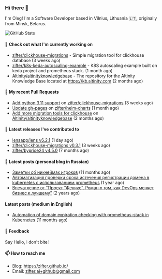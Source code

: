 ### Hi there 👋

I'm Oleg! I'm a Software Developer based in Vilnius, Lithuania 🇱🇹, originally from Minsk, Belarus.

![GitHub Stats](https://github-readme-stats.vercel.app/api?username=zifter&count_private=true&theme=tokyonight&show_icons=true)

#### 👷 Check out what I'm currently working on

- [zifter/clickhouse-migrations](https://github.com/zifter/clickhouse-migrations) - Simple migration tool for clickhouse database (3 weeks ago)
- [zifter/k8s-keda-autoscaling-example](https://github.com/zifter/k8s-keda-autoscaling-example) - K8S autoscaling example built on keda project and prometheus stack. (1 month ago)
- [Altinity/altinityknowledgebase](https://github.com/Altinity/altinityknowledgebase) - The repository for the Altinity Knowledge Base located at https://kb.altinity.com (2 months ago)

#### 🔨 My recent Pull Requests

- [Add python 3.11 support](https://github.com/zifter/clickhouse-migrations/pull/12) on [zifter/clickhouse-migrations](https://github.com/zifter/clickhouse-migrations) (3 weeks ago)
- [Update gh-pages](https://github.com/zifter/helm-charts/pull/28) on [zifter/helm-charts](https://github.com/zifter/helm-charts) (1 month ago)
- [Add more migration tools for clickhouse](https://github.com/Altinity/altinityknowledgebase/pull/44) on [Altinity/altinityknowledgebase](https://github.com/Altinity/altinityknowledgebase) (2 months ago)

#### 🚀 Latest releases I've contributed to
- [lensapp/lens v6.2.1](https://github.com/lensapp/lens/releases/tag/v6.2.1) (1 day ago)
- [zifter/clickhouse-migrations v0.3.1](https://github.com/zifter/clickhouse-migrations/releases/tag/v0.3.1) (3 weeks ago)
- [zifter/byprice24 v4.5.0](https://github.com/zifter/byprice24/releases/tag/v4.5.0) (7 months ago)

#### 📄 Latest posts (personal blog in Russian)
- [Заметки об никнеймах игроков](https://zifter.github.io/offtopic/gamedev/2021/12/10/nicknames-in-games.html) (11 months ago)
- [Автоматизация проверки срока истечения регистрации домена в kubernetes с использованием prometheus](https://zifter.github.io/devops/2021/09/12/domain-expiration-prometheus-exporter.html) (1 year ago)
- [Впечатление от “Проект “Феникс”. Роман о том, как DevOps меняет бизнес к лучшему”](https://zifter.github.io/offtopic/2021/01/09/fenix-book-review.html) (2 years ago)

#### Latest posts (medium in English)
- [Automation of domain expiration checking with prometheus-stack in Kubernetes](https://medium.com/@olegstrokachuk/automation-of-domain-expiration-checking-with-prometheus-stack-in-kubernetes-ea4e4571f5b4?source=rss-766601af1f16------2) (11 months ago)

#### 💬 Feedback

Say Hello, I don't bite!

#### 📫 How to reach me

- Blog: https://zifter.github.io/
- Email: zifter.ai+github@gmail.com
